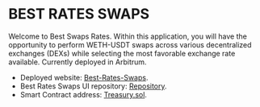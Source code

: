 # BEST RATES SWAPS

Welcome to Best Swaps Rates. Within this application, you will have the opportunity to perform WETH-USDT swaps across various decentralized exchanges (DEXs) while selecting the most favorable exchange rate available. Currently deployed in Arbitrum.

- Deployed website: [Best-Rates-Swaps](https://best-rates-swaps-ui.vercel.app/).
- Best Rates Swaps UI repository: [Repository](https://github.com/JMariadlcs/best-rates-swaps-ui).
- Smart Contract address: [Treasury.sol](0x997d3168776d9AF7A60d3664E1e69704e72F38b0).

